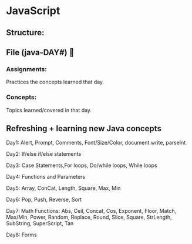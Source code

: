 # JavaScript
<h2>Structure:</h2>
<h2>File (java-DAY#) 📂</h2>
<h3>Assignments:</h3><p> Practices the concepts learned that day. </p>
<h3>Concepts:</h3><p> Topics learned/covered in that day. </p>
<h2>Refreshing + learning new Java concepts</h2>
<p>Day1: Alert, Prompt, Comments, Font/Size/Color, document.write, parseInt </p
<p>Day2: If/else if/else statements </p>
<p>Day3: Case Statements,For loops, Do/while loops, While loops </p>
<p>Day4: Functions and Parameters </p>
<p>Day5: Array, ConCat, Length, Square, Max, Min </p>
<p>Day6: Pop, Push, Reverse, Sort </p>
<p>Day7: Math Functions: Abs, Ceil, Concat, Cos, Exponent, Floor, Match, Max/Min, Power, Random, Replace, Round, Slice, Square, StrLength, SubString, SuperScript, Tan </p>
<p>Day8: Forms</p>
